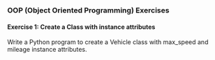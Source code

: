 ### OOP (Object Oriented Programming) Exercises
#### Exercise 1: Create a Class with instance attributes
Write a Python program to create a Vehicle class with max_speed and mileage instance attributes.